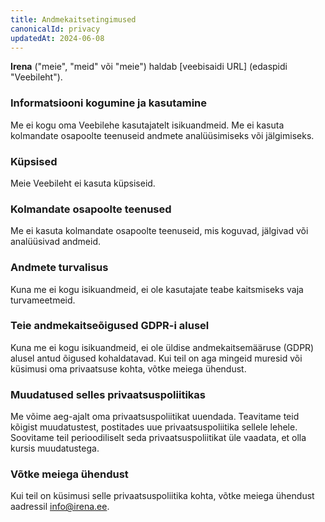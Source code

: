 ```yaml
---
title: Andmekaitsetingimused
canonicalId: privacy
updatedAt: 2024-06-08
---
```


**Irena** ("meie", "meid" või "meie") haldab [veebisaidi URL] (edaspidi "Veebileht").

### Informatsiooni kogumine ja kasutamine

Me ei kogu oma Veebilehe kasutajatelt isikuandmeid. Me ei kasuta kolmandate osapoolte teenuseid andmete analüüsimiseks või jälgimiseks.

### Küpsised

Meie Veebileht ei kasuta küpsiseid.

### Kolmandate osapoolte teenused

Me ei kasuta kolmandate osapoolte teenuseid, mis koguvad, jälgivad või analüüsivad andmeid.

### Andmete turvalisus

Kuna me ei kogu isikuandmeid, ei ole kasutajate teabe kaitsmiseks vaja turvameetmeid.

### Teie andmekaitseõigused GDPR-i alusel

Kuna me ei kogu isikuandmeid, ei ole üldise andmekaitsemääruse (GDPR) alusel antud õigused kohaldatavad. Kui teil on aga mingeid muresid või küsimusi oma privaatsuse kohta, võtke meiega ühendust.

### Muudatused selles privaatsuspoliitikas

Me võime aeg-ajalt oma privaatsuspoliitikat uuendada. Teavitame teid kõigist muudatustest, postitades uue privaatsuspoliitika sellele lehele. Soovitame teil perioodiliselt seda privaatsuspoliitikat üle vaadata, et olla kursis muudatustega.

### Võtke meiega ühendust

Kui teil on küsimusi selle privaatsuspoliitika kohta, võtke meiega ühendust aadressil info@irena.ee.
